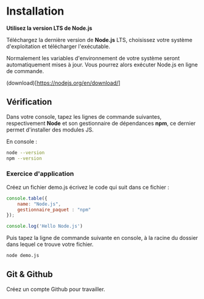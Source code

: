 # Installation

**Utilisez la version LTS de Node.js**

Téléchargez la dernière version de **Node.js** LTS, choisissez votre système d'exploitation et télécharger l'exécutable. 

Normalement les variables d'environnement de votre système seront automatiquement mises à jour. Vous pourrez alors exécuter Node.js en ligne de commande.

(download)[https://nodejs.org/en/download/]

## Vérification

Dans votre console, tapez les lignes de commande suivantes, respectivement **Node** et son gestionnaire de dépendances **npm**, ce dernier permet d'installer des modules JS.

En console :

```bash
node --version
npm --version
```

### Exercice d'application

Créez un fichier demo.js écrivez le code qui suit dans ce fichier :

```js
console.table({
    name: "Node.js",
    gestionnaire_paquet : "npm"
});

console.log('Hello Node.js')

```

Puis tapez la ligne de commande suivante en console, à la racine du dossier dans lequel ce trouve votre fichier.

```bash
node demo.js
```

## Git & Github

Créez un compte Github pour travailler.